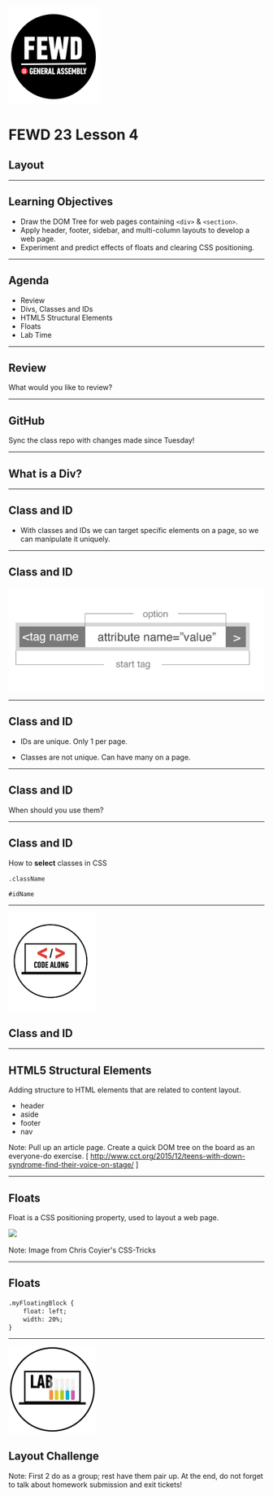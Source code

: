 ![GeneralAssemb.ly](../../img/icons/FEWD_Logo.png)

# FEWD 23 Lesson 4

## Layout

---

## Learning Objectives

* Draw the DOM Tree for web pages containing ```<div>``` & ```<section>```.
* Apply header, footer, sidebar, and multi-column layouts to develop a web page.
* Experiment and predict effects of floats and clearing CSS positioning.

---

## Agenda

* Review
* Divs, Classes and IDs
* HTML5 Structural Elements
* Floats
* Lab Time

---

## Review

What would you like to review?

---

## GitHub

Sync the class repo with changes made since Tuesday!

---

## What is a Div?

---

## Class and ID

* With classes and IDs we can target specific elements on a page, so we can manipulate it uniquely.

---

## Class and ID

![](../../img/unit_1/tags_attributes.png)

---

## Class and ID

* IDs are unique.  Only 1 per page.

* Classes are not unique.  Can have many on a page.

---

## Class and ID

When should you use them?

---

## Class and ID

How to __select__ classes in CSS

```
.className
```

```
#idName
```

---

![GeneralAssemb.ly](../../img/icons/code_along.png)

## Class and ID

---

## HTML5 Structural Elements

Adding structure to HTML elements that are related to content layout.

* header
* aside
* footer
* nav

Note: 
Pull up an article page.  Create a quick DOM tree on the board as an everyone-do exercise.
[ http://www.cct.org/2015/12/teens-with-down-syndrome-find-their-voice-on-stage/ ]

---

## Floats

Float is a CSS positioning property, used to layout a web page. 

![](http://css-tricks.com/wp-content/csstricks-uploads/web-layout.png)

Note:
Image from Chris Coyier's CSS-Tricks

---

## Floats

```
.myFloatingBlock {
	float: left;
	width: 20%;
}
```

---

![GeneralAssemb.ly](../../img/icons/exercise_icon_md.png)

## Layout Challenge

Note:
First 2 do as a group; rest have them pair up.
At the end, do not forget to talk about homework submission and exit tickets!

